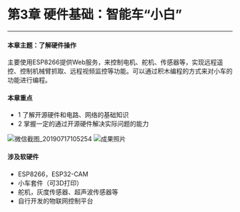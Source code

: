 # 第3章 硬件基础：智能车“小白”

---

#### 本章主题：了解硬件操作

主要使用ESP8266提供Web服务，来控制电机、舵机、传感器等，实现远程遥控、控制机械臂抓取、远程视频监控等功能。可以通过积木编程的方式来对小车的功能进行编程。

#### 本章重点

- 1 了解开源硬件和电路、网络的基础知识
- 2 掌握一定的通过开源硬件解决实际问题的能力

![微信截图_20190717105254](https://md.hass.live/%E5%BE%AE%E4%BF%A1%E6%88%AA%E5%9B%BE_20190717105254.png)
![成果照片](https://md.hass.live/%E6%88%90%E6%9E%9C%E7%85%A7%E7%89%87.jpg)

#### 涉及软硬件

- ESP8266，ESP32-CAM
- 小车套件（可3D打印）
- 舵机，灰度传感器、超声波传感器等
- 自行开发的物联网控制平台
